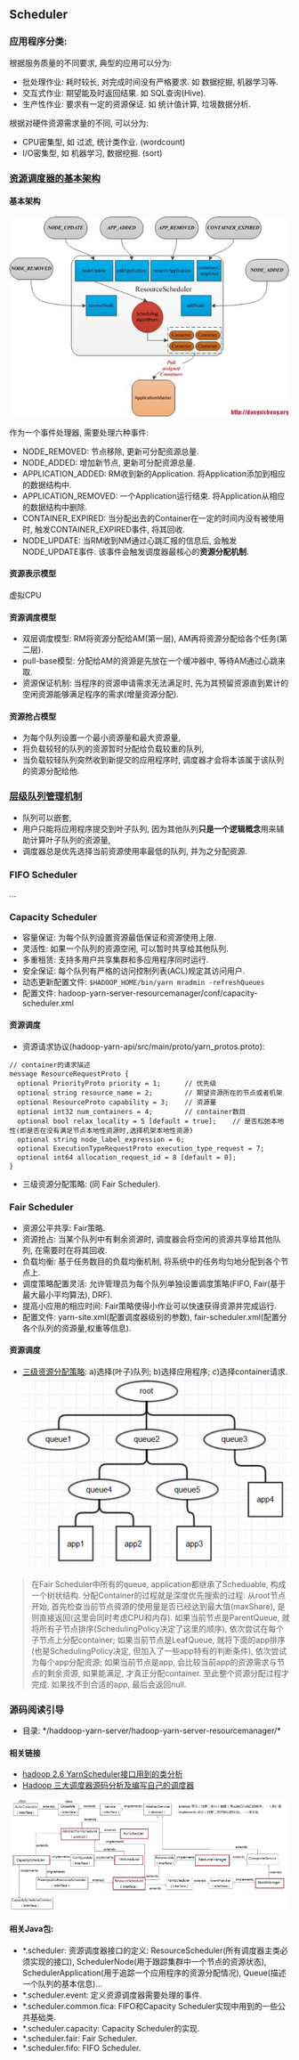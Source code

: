 ## Scheduler

### 应用程序分类:
根据服务质量的不同要求, 典型的应用可以分为:
- 批处理作业: 耗时较长, 对完成时间没有严格要求. 如 数据挖掘, 机器学习等.
- 交互式作业: 期望能及时返回结果. 如 SQL查询(Hive).
- 生产性作业: 要求有一定的资源保证. 如 统计值计算, 垃圾数据分析.

根据对硬件资源需求量的不同, 可以分为:
- CPU密集型, 如 过滤, 统计类作业.   (wordcount)
- I/O密集型, 如 机器学习, 数据挖掘. (sort)


### [资源调度器的基本架构]( http://dongxicheng.org/mapreduce-nextgen/yarnmrv2-resource-manager-resource-manager/ )

#### 基本架构
![](./img/resource_scheduler_architecture.jpg)

作为一个事件处理器, 需要处理六种事件:
- NODE_REMOVED: 节点移除, 更新可分配资源总量.
- NODE_ADDED: 增加新节点, 更新可分配资源总量.
- APPLICATION_ADDED: RM收到新的Application. 将Application添加到相应的数据结构中.
- APPLICATION_REMOVED: 一个Application运行结束. 将Application从相应的数据结构中删除.
- CONTAINER_EXPIRED: 当分配出去的Container在一定的时间内没有被使用时, 触发CONTAINER_EXPIRED事件, 将其回收.
- NODE_UPDATE: 当RM收到NM通过心跳汇报的信息后, 会触发NODE_UPDATE事件. 该事件会触发调度器最核心的**资源分配机制**.


#### 资源表示模型
虚拟CPU

#### 资源调度模型
- 双层调度模型: RM将资源分配给AM(第一层), AM再将资源分配给各个任务(第二层).
- pull-base模型: 分配给AM的资源是先放在一个缓冲器中, 等待AM通过心跳来取.
- 资源保证机制: 当程序的资源申请需求无法满足时, 先为其预留资源直到累计的空闲资源能够满足程序的需求(增量资源分配).

#### 资源抢占模型
* 为每个队列设置一个最小资源量和最大资源量,
* 将负载较轻的队列的资源暂时分配给负载较重的队列,
* 当负载较轻队列突然收到新提交的应用程序时, 调度器才会将本该属于该队列的资源分配给他.


### [层级队列管理机制]( http://dongxicheng.org/mapreduce/hadoop-hierarchy-queues/ )
- 队列可以嵌套,
- 用户只能将应用程序提交到叶子队列, 因为其他队列**只是一个逻辑概念**用来辅助计算叶子队列的资源量,
- 调度器总是优先选择当前资源使用率最低的队列, 并为之分配资源.


### FIFO Scheduler
...


### Capacity Scheduler
- 容量保证: 为每个队列设置资源最低保证和资源使用上限.
- 灵活性: 如果一个队列的资源空闲, 可以暂时共享给其他队列.
- 多重租赁: 支持多用户共享集群和多应用程序同时运行.
- 安全保证: 每个队列有严格的访问控制列表(ACL)规定其访问用户.
- 动态更新配置文件: `$HADOOP_HOME/bin/yarn mradmin -refreshQueues`
- 配置文件: hadoop-yarn-server-resourcemanager/conf/capacity-scheduler.xml

#### 资源调度
- 资源请求协议(hadoop-yarn-api/src/main/proto/yarn_protos.proto):
```
// container的请求描述
message ResourceRequestProto {
  optional PriorityProto priority = 1;      // 优先级
  optional string resource_name = 2;        // 期望资源所在的节点或者机架
  optional ResourceProto capability = 3;    // 资源量
  optional int32 num_containers = 4;        // container数目
  optional bool relax_locality = 5 [default = true];    // 是否松弛本地性(即是否在没有满足节点本地性资源时,选择机架本地性资源)
  optional string node_label_expression = 6;
  optional ExecutionTypeRequestProto execution_type_request = 7;
  optional int64 allocation_request_id = 8 [default = 0];
}
```

- 三级资源分配策略: (同 Fair Scheduler).


### Fair Scheduler
- 资源公平共享: Fair策略.
- 资源抢占: 当某个队列中有剩余资源时, 调度器会将空闲的资源共享给其他队列, 在需要时在将其回收.
- 负载均衡: 基于任务数目的负载均衡机制, 将系统中的任务均匀地分配到各个节点上.
- 调度策略配置灵活: 允许管理员为每个队列单独设置调度策略(FIFO, Fair(基于最大最小平均算法), DRF).
- 提高小应用的相应时间: Fair策略使得小作业可以快速获得资源并完成运行.
- 配置文件: yarn-site.xml(配置调度器级别的参数), fair-scheduler.xml(配置分各个队列的资源量,权重等信息).

#### 资源调度
- [三级资源分配策略](http://jxy.me/2015/04/30/yarn-resource-scheduler/): a)选择(叶子)队列; b)选择应用程序; c)选择container请求.
![](./img/three_level_resource_allocate.png)

> 在Fair Scheduler中所有的queue, application都继承了Scheduable, 构成一个树状结构. 分配Container的过程就是深度优先搜索的过程: 从root节点开始, 首先检查当前节点资源的使用量是否已经达到最大值(maxShare), 是则直接返回(这里会同时考虑CPU和内存). 如果当前节点是ParentQueue, 就将所有子节点排序(SchedulingPolicy决定了这里的顺序), 依次尝试在每个子节点上分配container; 如果当前节点是LeafQueue, 就将下面的app排序(也是SchedulingPolicy决定, 但加入了一些app特有的判断条件), 依次尝试为每个app分配资源; 如果当前节点是app, 会比较当前app的资源需求与节点的剩余资源, 如果能满足, 才真正分配container. 至此整个资源分配过程才完成. 如果找不到合适的app, 最后会返回null.


### 源码阅读引导
- 目录: \*/haddoop-yarn-server/hadoop-yarn-server-resourcemanager/*

#### 相关链接
- [hadoop 2.6 YarnScheduler接口用到的类分析]( http://blog.csdn.net/houzhizhen/article/details/50773718 )
- [Hadoop 三大调度器源码分析及编写自己的调度器]( http://www.cnblogs.com/zhangchao0515/p/6955126.html )

![](./img/scheduler_uml.png)

#### 相关Java包:
- \*.scheduler: 资源调度器接口的定义: ResourceScheduler(所有调度器主类必须实现的接口), SchedulerNode(用于跟踪集群中一个节点的资源状态), SchedulerApplication(用于追踪一个应用程序的资源分配情况), Queue(描述一个队列的基本信息)...
- \*.scheduler.event: 定义资源调度器需要处理的事件.
- \*.scheduler.common.fica: FIFO和Capacity Scheduler实现中用到的一些公共基础类.
- \*.scheduler.capacity: Capacity Scheduler的实现.
- \*.scheduler.fair: Fair Scheduler.
- \*.scheduler.fifo: FIFO Scheduler.
